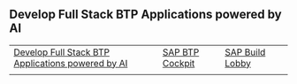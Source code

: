 ## Develop Full Stack BTP Applications powered by AI

|  | | | |
| ----------- | ----------- | ----------- | ----------- |
|[Develop Full Stack BTP Applications powered by AI](../../build-code-with-ai-capability/README.md) | [SAP BTP Cockpit](https://emea.cockpit.btp.cloud.sap/cockpit/?idp=aviss4yru.accounts.ondemand.com#/globalaccount/6378f0c6-1b1e-4b10-8517-171cbec05c3e/subaccount/6d1d0285-3648-48b6-98af-22e81fc061e3) | [SAP Build Lobby](https://hands-on-build-code-2b7rbjie.eu10.build.cloud.sap/lobby)
|  | | | |
